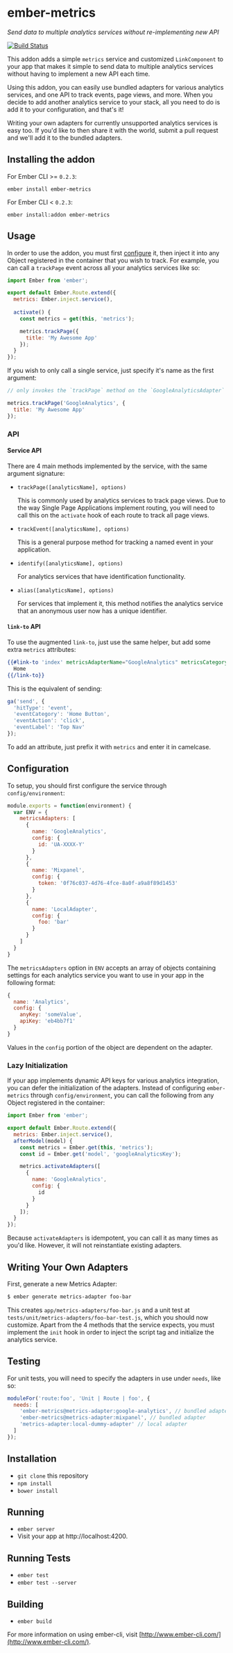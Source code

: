 # ember-metrics
*Send data to multiple analytics services without re-implementing new API*

[![Build Status](https://travis-ci.org/poteto/ember-metrics.svg)](https://travis-ci.org/poteto/ember-metrics)

This addon adds a simple `metrics` service and customized `LinkComponent` to your app that makes it simple to send data to multiple analytics services without having to implement a new API each time.

Using this addon, you can easily use bundled adapters for various analytics services, and one API to track events, page views, and more. When you decide to add another analytics service to your stack, all you need to do is add it to your configuration, and that's it!

Writing your own adapters for currently unsupported analytics services is easy too. If you'd like to then share it with the world, submit a pull request and we'll add it to the bundled adapters.

## Installing the addon

For Ember CLI >= `0.2.3`:

```shell
ember install ember-metrics
```

For Ember CLI < `0.2.3`:

```shell
ember install:addon ember-metrics
```

## Usage

In order to use the addon, you must first [configure](#configuration) it, then inject it into any Object registered in the container that you wish to track. For example, you can call a `trackPage` event across all your analytics services like so:

```js
import Ember from 'ember';

export default Ember.Route.extend({
  metrics: Ember.inject.service(),
  
  activate() {
    const metrics = get(this, 'metrics');

    metrics.trackPage({
      title: 'My Awesome App'
    });
  }
});
```

If you wish to only call a single service, just specify it's name as the first argument:

```js
// only invokes the `trackPage` method on the `GoogleAnalyticsAdapter`

metrics.trackPage('GoogleAnalytics', {
  title: 'My Awesome App'
});
```

### API

#### Service API

There are 4 main methods implemented by the service, with the same argument signature:

- `trackPage([analyticsName], options)`
  
  This is commonly used by analytics services to track page views. Due to the way Single Page Applications implement routing, you will need to call this on the `activate` hook of each route to track all page views.

- `trackEvent([analyticsName], options)`
  
  This is a general purpose method for tracking a named event in your application. 

- `identify([analyticsName], options)`
  
  For analytics services that have identification functionality.

- `alias([analyticsName], options)`
  
  For services that implement it, this method notifies the analytics service that an anonymous user now has a unique identifier.

#### `link-to` API

To use the augmented `link-to`, just use the same helper, but add some extra `metrics` attributes:

```hbs
{{#link-to 'index' metricsAdapterName="GoogleAnalytics" metricsCategory="Home Button" metricsAction="click" metricsLabel="Top Nav"}}
  Home
{{/link-to}}
```

This is the equivalent of sending:

```js
ga('send', {
  'hitType': 'event',
  'eventCategory': 'Home Button',
  'eventAction': 'click',
  'eventLabel': 'Top Nav'
});
```

To add an attribute, just prefix it with `metrics` and enter it in camelcase. 

## Configuration

To setup, you should first configure the service through `config/environment`:

```javascript
module.exports = function(environment) {
  var ENV = {
    metricsAdapters: [
      {
        name: 'GoogleAnalytics',
        config: {
          id: 'UA-XXXX-Y'
        }
      },
      {
        name: 'Mixpanel',
        config: {
          token: '0f76c037-4d76-4fce-8a0f-a9a8f89d1453'
        }
      },
      {
        name: 'LocalAdapter',
        config: {
          foo: 'bar'
        }
      }
    ]
  }
}
```

The `metricsAdapters` option in `ENV` accepts an array of objects containing settings for each analytics service you want to use in your app in the following format:

```js
{
  name: 'Analytics',
  config: {
    anyKey: 'someValue',
    apiKey: 'eb4bb7f1'
  }
}
```

Values in the `config` portion of the object are dependent on the adapter. 

### Lazy Initialization

If your app implements dynamic API keys for various analytics integration, you can defer the initialization of the adapters. Instead of configuring `ember-metrics` through `config/environment`, you can call the following from any Object registered in the container:

```js
import Ember from 'ember';

export default Ember.Route.extend({
  metrics: Ember.inject.service(),
  afterModel(model) {
    const metrics = Ember.get(this, 'metrics');
    const id = Ember.get('model', 'googleAnalyticsKey');

    metrics.activateAdapters([
      {
        name: 'GoogleAnalytics',
        config: {
          id
        }
      }
    ]);
  }
});
```

Because `activateAdapters` is idempotent, you can call it as many times as you'd like. However, it will not reinstantiate existing adapters.

## Writing Your Own Adapters

First, generate a new Metrics Adapter:

```sh
$ ember generate metrics-adapter foo-bar
```

This creates `app/metrics-adapters/foo-bar.js` and a unit test at `tests/unit/metrics-adapters/foo-bar-test.js`, which you should now customize. Apart from the 4 methods that the service expects, you must implement the `init` hook in order to inject the script tag and initialize the analytics service. 

## Testing

For unit tests, you will need to specify the adapters in use under `needs`, like so:

```js
moduleFor('route:foo', 'Unit | Route | foo', {
  needs: [
    'ember-metrics@metrics-adapter:google-analytics', // bundled adapter
    'ember-metrics@metrics-adapter:mixpanel', // bundled adapter
    'metrics-adapter:local-dummy-adapter' // local adapter
  ]
});
```

## Installation

* `git clone` this repository
* `npm install`
* `bower install`

## Running

* `ember server`
* Visit your app at http://localhost:4200.

## Running Tests

* `ember test`
* `ember test --server`

## Building

* `ember build`

For more information on using ember-cli, visit [http://www.ember-cli.com/](http://www.ember-cli.com/).
